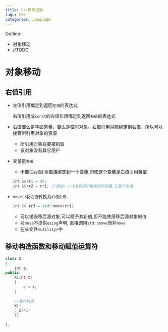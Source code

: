 ```yaml
---
title: C++拷贝控制
tags: C++
categories: Language
---
```


Outline:

* 对象移动
* //TODO

<!--more-->



# 对象移动

## 右值引用

* 左值引用绑定到返回`左值`的表达式

  右值引用或`const`的左值引用绑定到返回`右值`的表达式

* 右值要么是字面常量，要么是临时对象。右值引用只能绑定到右值，所以可以接管所引用对象的资源

  * 所引用对象将要被销毁
  * 该对象没有其它用户

* 变量是`左值`

  * 不能把`右值引用`直接绑定到一个变量,即使这个变量是右值引用类型

  ```c++
  int &&rr1 = 42;
  int &&rr2 = rr1; //错误: rr1是右值引用类型的变量,它是个左值
  ```

* `move()`将`左值`转换为`右值引用`.

  ```c++
  int && rr3 = std::move(rr1);
  ```

  * 可以销毁移后源对象,可以赋予其新值,但不能使用移后源对象的值
  * 对`move`不提供`using`声明, 直接调用`std::move`而非`move`
  * 在头文件`<utility>`中

## 移动构造函数和移动赋值运算符

```c++
class X
{
    int a;
public:
    X(int x)
    {
        a = x;
    }
    
    //委托构造
    X()
    : x(42)
    {}
    
};
```

